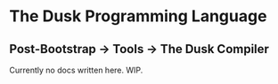 # The Dusk Programming Language

## Post-Bootstrap -> Tools -> The Dusk Compiler

Currently no docs written here. WIP.

